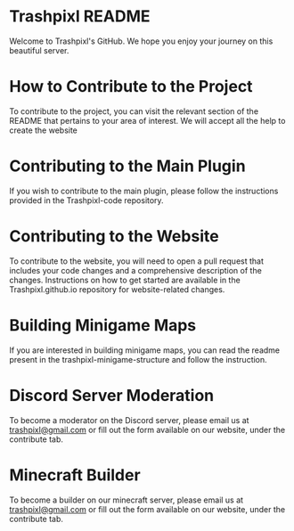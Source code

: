 # Trashpixl README

Welcome to Trashpixl's GitHub. We hope you enjoy your journey on this beautiful server.

# How to Contribute to the Project

To contribute to the project, you can visit the relevant section of the README that pertains to your area of interest. We will accept all the help to create the website

# Contributing to the Main Plugin
If you wish to contribute to the main plugin, please follow the instructions provided in the Trashpixl-code repository.

# Contributing to the Website
To contribute to the website, you will need to open a pull request that includes your code changes and a comprehensive description of the changes. Instructions on how to get started are available in the Trashpixl.github.io repository for website-related changes.

# Building Minigame Maps
If you are interested in building minigame maps, you can read the readme present in the trashpixl-minigame-structure and follow the instruction.

# Discord Server Moderation
To become a moderator on the Discord server, please email us at trashpixl@gmail.com or fill out the form available on our website, under the contribute tab.

# Minecraft Builder
To become a builder on our minecraft server, please email us at trashpixl@gmail.com or fill out the form available on our website, under the contribute tab.

